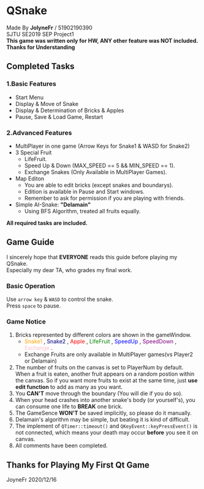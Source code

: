 # QSnake
Made By **JolyneFr** / 51902190390  
SJTU SE2019 SEP Project1  
**This game was written only for HW, ANY other feature was NOT included.**  
**Thanks for Understanding**
## Completed Tasks ##
### 1.Basic Features  
- Start Menu
- Display & Move of Snake
- Display & Determination of Bricks & Apples
- Pause, Save & Load Game, Restart  

### 2.Advanced Features
- MultiPlayer in one game (Arrow Keys for Snake1 & WASD for Snake2)
- 3 Special Fruit
    - LifeFruit.
    - Speed Up & Down (MAX_SPEED == 5 && MIN_SPEED == 1).
    - Exchange Snakes (Only Available in MultiPlayer Games).
- Map Editon
    - You are able to edit bricks (except snakes and boundarys).
    - Edition is available in Pause and Start windows.
    - Remember to ask for permission if you are playing with friends.
- Simple AI-Snake: **"Delamain"**
    - Using BFS Algorithm, treated all fruits equally.  
    
**All required tasks are included.**
    
## Game Guide
I sincerely hope that **EVERYONE** reads this guide before playing my QSnake.  
Especially my dear TA, who grades my final work.  

### Basic Operation
Use `arrow key` & `WASD` to control the snake.  
Press `space` to pause.

### Game Notice
1. Bricks represented by different colors are shown in the gameWindow.  
    - <font color = #FFA500> Snake1 </font>,
  <font color = #000080> Snake2 </font>,
  <font color = #FF0000> Apple </font>,
  <font color = #008000> LifeFruit </font>,
  <font color = #0000FF> SpeedUp </font> ,
  <font color = #800080> SpeedDown </font>,
  <font color = #FFC)CB> Exchange </font>.  
    - Exchange Fruits are only available in MultiPlayer games(vs Player2 or Delamain)
2. The number of fruits on the canvas is set to PlayerNum by default. When a fruit is eaten, another fruit appears on a random postion within the canvas. So if you want more fruits to exist at the same time, just **use edit function** to add as many as you want.
3. You **CAN'T** move through the boundary (You will die if you do so).
4. When your head crashes into another snake's body (or yourself's), you can consume one life to **BREAK** one brick.  
5. The GameSence **WON'T** be saved implicitly, so please do it manually.
6. Delamain's algorithm may be simple, but beating it is kind of difficult.
7. The implement of `QTimer::timeout()` and `QKeyEvent::keyPressEvent()` is not connected, which means your death may occur **before** you see it on canvas.
8. All comments have been completed.

## Thanks for Playing My First Qt Game
JoyneFr 2020/12/16

